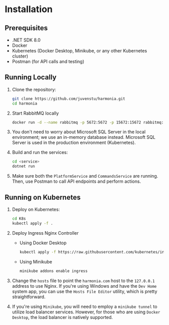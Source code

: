 # Installation

## Prerequisites

- .NET SDK 8.0
- Docker
- Kubernetes (Docker Desktop, Minikube, or any other Kubernetes cluster)
- Postman (for API calls and testing)

## Running Locally

1. Clone the repository:

   ```bash
   git clone https://github.com/juvenstu/harmonia.git
   cd harmonia
   ```

2. Start RabbitMQ locally

    ```bash
    docker run -d --name rabbitmq -p 5672:5672 -p 15672:15672 rabbitmq:management
    ```

3. You don't need to worry about Microsoft SQL Server in the local environment; we use an in-memory database instead. Microsoft SQL Server is used in the production environment (Kubernetes).

4. Build and run the services:

   ```bash
   cd <service>
   dotnet run
   ```

5. Make sure both the `PlatformService` and `CommandsService` are running. Then, use Postman to call API endpoints and perform actions.

## Running on Kubernetes

1. Deploy on Kubernetes:

    ```bash
    cd K8s
    kubectl apply -f .
    ```

2. Deploy Ingress Nginx Controller
    - Using Docker Desktop

        ```bash
        kubectl apply -f https://raw.githubusercontent.com/kubernetes/ingress-nginx/controller-v1.11.1/deploy/static/provider/cloud/deploy.yaml
        ```

    - Using Minikube

        ```bash
        minikube addons enable ingress
        ```

3. Change the `hosts` file to point the `harmonia.com` host to the `127.0.0.1` address to use Nginx. If you're using Windows and have the `Dev Home` system app, you can use the `Hosts File Editor` utility, which is pretty straightforward.
4. If you're using `Minikube`, you will need to employ a `minikube tunnel` to utilize load balancer services. However, for those who are using `Docker Desktop`, the load balancer is natively supported.
